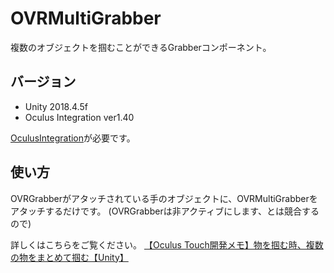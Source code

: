 # OVRMultiGrabber

複数のオブジェクトを掴むことができるGrabberコンポーネント。


## バージョン

- Unity 2018.4.5f
- Oculus Integration ver1.40

[OculusIntegration](https://assetstore.unity.com/packages/tools/integration/oculus-integration-82022)が必要です。


## 使い方

OVRGrabberがアタッチされている手のオブジェクトに、OVRMultiGrabberをアタッチするだけです。
(OVRGrabberは非アクティブにします、とは競合するので)


詳しくはこちらをご覧ください。
[【Oculus Touch開発メモ】物を掴む時、複数の物をまとめて掴む【Unity】](https://raspberly.hateblo.jp/entry/OVRFist)
